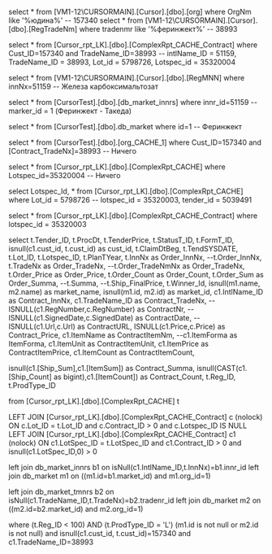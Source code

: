 select * from [VM1-12\CURSORMAIN].[Cursor].[dbo].[org] where OrgNm like '%юдина%'
-- 157340
select * from [VM1-12\CURSORMAIN].[Cursor].[dbo].[RegTradeNm] where tradenmr like '%феринжект%'
-- 38993

select * from [Cursor_rpt_LK].[dbo].[ComplexRpt_CACHE_Contract] where Cust_ID=157340 and TradeName_ID=38993
-- intlName_ID = 51159, TradeName_ID = 38993, Lot_id = 5798726, Lotspec_id = 35320004

select * from [VM1-12\CURSORMAIN].[Cursor].[dbo].[RegMNN] where innNx=51159
-- Железа карбоксимальтозат

select * from [CursorTest].[dbo].[db_market_innrs] where innr_id=51159
-- marker_id = 1 (Феринжект - Такеда)

select * from [CursorTest].[dbo].db_market where id=1
-- Феринжект

select * from [CursorTest].[dbo].[org_CACHE_1] where Cust_ID=157340 and [Contract_TradeNx]=38993
-- Ничего

select * from [Cursor_rpt_LK].[dbo].[ComplexRpt_CACHE] where Lotspec_id=35320004
-- Ничего

select Lotspec_Id, * from [Cursor_rpt_LK].[dbo].[ComplexRpt_CACHE] where Lot_id = 5798726
-- lotspec_id = 35320003, tender_id = 5039491

select * from [Cursor_rpt_LK].[dbo].[ComplexRpt_CACHE_Contract] where lotspec_id = 35320003



select
t.Tender_ID,
t.ProcDt,
t.TenderPrice,
t.StatusT_ID,
t.FormT_ID,
isnull(c1.cust_id, t.cust_id) as cust_id,
t.ClaimDtBeg,
t.TendSYSDATE,
t.Lot_ID,
t.Lotspec_ID,
t.PlanTYear,
t.InnNx as Order_InnNx,
--t.Order_InnNx,
t.TradeNx as Order_TradeNx,
--t.Order_TradeNmNx as Order_TradeNx,
t.Order_Price as Order_Price,
t.Order_Count as Order_Count,
t.Order_Sum as Order_Summa,
--t.Summa,
--t.Ship_FinalPrice,
t.Winner_Id,
isnull(m1.name, m2.name) as market_name,
isnull(m1.id, m2.id) as market_id,
c1.IntlName_ID as Contract_InnNx,
c1.TradeName_ID as Contract_TradeNx,
--ISNULL(c1.RegNumber,c.RegNumber) as ContractNr,
--ISNULL(c1.SignedDate,c.SignedDate) as ContractDate,
--ISNULL(c1.Url,c.Url) as ContractURL,
ISNULL(c1.Price,c.Price) as Contract_Price,
c1.ItemName as ContractItemNm,
--c1.ItemForma as ItemForma,
c1.ItemUnit as ContractItemUnit,
c1.ItemPrice as ContractItemPrice,
c1.ItemCount as ContractItemCount,

isnull(c1.[Ship_Sum],c1.[ItemSum]) as Contract_Summa,
isnull(CAST(c1.[Ship_Count] as bigint),c1.[ItemCount]) as Contract_Count,
t.Reg_ID,
t.ProdType_ID

from [Cursor_rpt_LK].[dbo].[ComplexRpt_CACHE] t

LEFT JOIN [Cursor_rpt_LK].[dbo].[ComplexRpt_CACHE_Contract] c (nolock)
	ON c.Lot_ID = t.Lot_ID
	   and c.Contract_ID > 0
	   and c.Lotspec_ID IS NULL
LEFT JOIN [Cursor_rpt_LK].[dbo].[ComplexRpt_CACHE_Contract] c1 (nolock)
	ON c1.LotSpec_ID = t.LotSpec_ID
	   and c1.Contract_ID > 0
	   and isnull(c1.LotSpec_ID,0) > 0

left join db_market_innrs b1 on isNull(c1.IntlName_ID,t.InnNx)=b1.innr_id
left join db_market m1 on ((m1.id=b1.market_id) and m1.org_id=1)

left join db_market_tmnrs b2 on isNull(c1.TradeName_ID,t.TradeNx)=b2.tradenr_id
left join db_market m2 on ((m2.id=b2.market_id) and m2.org_id=1)

where 
(t.Reg_ID < 100) 
AND (t.ProdType_ID = 'L') 
(m1.id is not null or m2.id is not null)
and isnull(c1.cust_id, t.cust_id)=157340 and c1.TradeName_ID=38993

